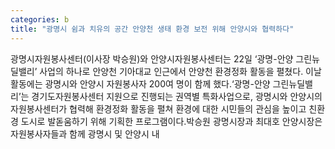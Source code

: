 ```yaml
---
categories: b
title: "광명시 쉼과 치유의 공간 안양천 생태 환경 보전 위해 안양시와 협력하다"
---
```

광명시자원봉사센터(이사장 박승원)와 안양시자원봉사센터는 22일 ‘광명-안양 그린뉴딜밸리’ 사업의 하나로 안양천 기아대교 인근에서 안양천 환경정화 활동을 펼쳤다. 이날 활동에는 광명시와 안양시 자원봉사자 200여 명이 함께 했다.‘광명-안양 그린뉴딜밸리’는 경기도자원봉사센터 지원으로 진행되는 권역별 특화사업으로, 광명시와 안양시의 자원봉사센터가 협력해 환경정화 활동을 펼쳐 환경에 대한 시민들의 관심을 높이고 친환경 도시로 발돋움하기 위해 기획한 프로그램이다.박승원 광명시장과 최대호 안양시장은 자원봉사자들과 함께 광명시 및 안양시 내